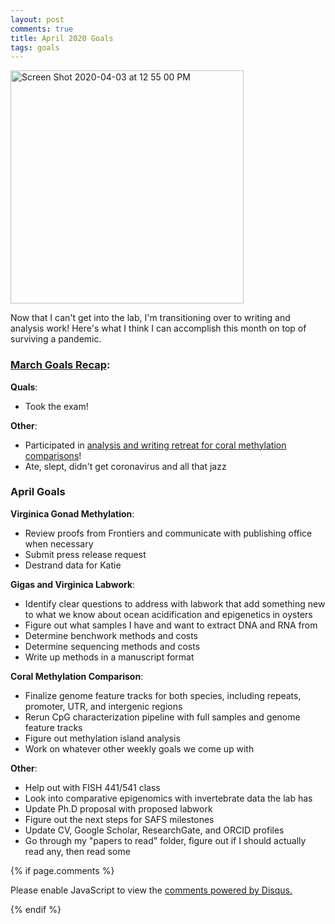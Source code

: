 ```yaml
---
layout: post
comments: true
title: April 2020 Goals
tags: goals
---
```


<img width="373" alt="Screen Shot 2020-04-03 at 12 55 00 PM" src="https://user-images.githubusercontent.com/22335838/78399776-681f6700-75aa-11ea-8778-3e4ab0982549.png">

Now that I can't get into the lab, I'm transitioning over to writing and analysis work! Here's what I think I can accomplish this month on top of surviving a pandemic.

### **[March Goals Recap](https://yaaminiv.github.io/March-2020-Goals/)**:

**Quals**:

- Took the exam!

**Other**:

- Participated in [analysis and writing retreat for coral methylation comparisons](https://yaaminiv.github.io/MethCompare-Recap/)!
- Ate, slept, didn't get coronavirus and all that jazz

### April Goals

**Virginica Gonad Methylation**:

- Review proofs from Frontiers and communicate with publishing office when necessary
- Submit press release request
- Destrand data for Katie

**Gigas and Virginica Labwork**:

- Identify clear questions to address with labwork that add something new to what we know about ocean acidification and epigenetics in oysters
- Figure out what samples I have and want to extract DNA and RNA from
- Determine benchwork methods and costs
- Determine sequencing methods and costs
- Write up methods in a manuscript format

**Coral Methylation Comparison**:

- Finalize genome feature tracks for both species, including repeats, promoter, UTR, and intergenic regions
- Rerun CpG characterization pipeline with full samples and genome feature tracks
- Figure out methylation island analysis
- Work on whatever other weekly goals we come up with

**Other**:

- Help out with FISH 441/541 class
- Look into comparative epigenomics with invertebrate data the lab has
- Update Ph.D proposal with proposed labwork
- Figure out the next steps for SAFS milestones
- Update CV, Google Scholar, ResearchGate, and ORCID profiles
- Go through my "papers to read" folder, figure out if I should actually read any, then read some

{% if page.comments %}

<div id="disqus_thread"></div>
<script>

/**
*  RECOMMENDED CONFIGURATION VARIABLES: EDIT AND UNCOMMENT THE SECTION BELOW TO INSERT DYNAMIC VALUES FROM YOUR PLATFORM OR CMS.
*  LEARN WHY DEFINING THESE VARIABLES IS IMPORTANT: https://disqus.com/admin/universalcode/#configuration-variables*/
/*
var disqus_config = function () {
this.page.url = PAGE_URL;  // Replace PAGE_URL with your page's canonical URL variable
this.page.identifier = PAGE_IDENTIFIER; // Replace PAGE_IDENTIFIER with your page's unique identifier variable
};
*/
(function() { // DON'T EDIT BELOW THIS LINE
var d = document, s = d.createElement('script');
s.src = 'https://the-responsible-grad-student.disqus.com/embed.js';
s.setAttribute('data-timestamp', +new Date());
(d.head || d.body).appendChild(s);
})();
</script>
<noscript>Please enable JavaScript to view the <a href="https://disqus.com/?ref_noscript">comments powered by Disqus.</a></noscript>

{% endif %}

<script id="dsq-count-scr" src="//the-responsible-grad-student.disqus.com/count.js" async></script>
